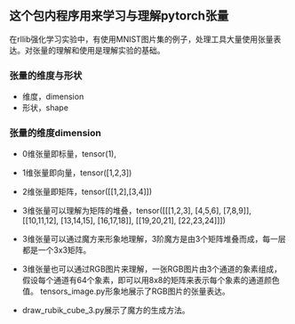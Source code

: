 ## 这个包内程序用来学习与理解pytorch张量

在rllib强化学习实验中，有使用MNIST图片集的例子，处理工具大量使用张量表达。对张量的理解和使用是理解实验的基础。

### 张量的维度与形状
- 维度，dimension
- 形状，shape

### 张量的维度dimension

- 0维张量即标量，tensor(1),
- 1维张量即向量，tensor([1,2,3])
- 2维张量即矩阵，tensor([[1,2],[3,4]])
- 3维张量可以理解为矩阵的堆叠，tensor([[[1,2,3],
                                    [4,5,6],
                                    [7,8,9]],
                                   [[10,11,12],
                                    [13,14,15],
                                    [16,17,18]],
                                   [[19,20,21],
                                    [22,23,24]]])

- 3维张量可以通过魔方来形象地理解，3阶魔方是由3个矩阵堆叠而成，每一层都是一个3x3矩阵。
- 3维张量也可以通过RGB图片来理解，一张RGB图片由3个通道的象素组成，假设每个通道有64个象素，即可以用8x8的矩阵来表示每个象素的通道颜色值。
tensors_image.py形象地展示了RGB图片的张量表达。
- draw_rubik_cube_3.py展示了魔方的生成方法。
